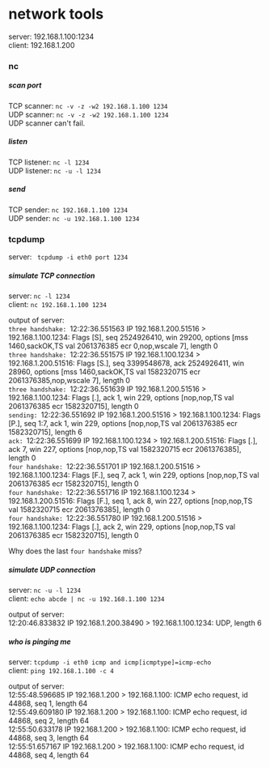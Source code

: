 # network tools
server: 192.168.1.100:1234<br>
client: 192.168.1.200<br>

### nc ###
##### scan port #####
TCP scanner: `nc -v -z -w2 192.168.1.100 1234`<br>
UDP scanner: `nc -v -z -w2 192.168.1.100 1234`<br>
UDP scanner can't fail.<br>

##### listen #####
TCP listener: `nc -l 1234`<br>
UDP listener: `nc -u -l 1234`<br>

##### send #####
TCP sender: `nc 192.168.1.100 1234`<br>
UDP sender: `nc -u 192.168.1.100 1234`<br>


### tcpdump ###
server: ` tcpdump -i eth0 port 1234`<br>

##### simulate TCP connection #####
server: `nc -l 1234`<br>
client: `nc 192.168.1.100 1234`<br>

output of server:<br>
`three handshake: `12:22:36.551563 IP 192.168.1.200.51516 > 192.168.1.100.1234: Flags [S], seq 2524926410, win 29200, options [mss 1460,sackOK,TS val 2061376385 ecr 0,nop,wscale 7], length 0<br>
`three handshake: `12:22:36.551575 IP 192.168.1.100.1234 > 192.168.1.200.51516: Flags [S.], seq 3399548678, ack 2524926411, win 28960, options [mss 1460,sackOK,TS val 1582320715 ecr 2061376385,nop,wscale 7], length 0<br>
`three handshake: `12:22:36.551639 IP 192.168.1.200.51516 > 192.168.1.100.1234: Flags [.], ack 1, win 229, options [nop,nop,TS val 2061376385 ecr 1582320715], length 0<br>
`sending: `12:22:36.551692 IP 192.168.1.200.51516 > 192.168.1.100.1234: Flags [P.], seq 1:7, ack 1, win 229, options [nop,nop,TS val 2061376385 ecr 1582320715], length 6<br>
`ack: `12:22:36.551699 IP 192.168.1.100.1234 > 192.168.1.200.51516: Flags [.], ack 7, win 227, options [nop,nop,TS val 1582320715 ecr 2061376385], length 0<br>
`four handshake: `12:22:36.551701 IP 192.168.1.200.51516 > 192.168.1.100.1234: Flags [F.], seq 7, ack 1, win 229, options [nop,nop,TS val 2061376385 ecr 1582320715], length 0<br>
`four handshake: `12:22:36.551716 IP 192.168.1.100.1234 > 192.168.1.200.51516: Flags [F.], seq 1, ack 8, win 227, options [nop,nop,TS val 1582320715 ecr 2061376385], length 0<br>
`four handshake: `12:22:36.551780 IP 192.168.1.200.51516 > 192.168.1.100.1234: Flags [.], ack 2, win 229, options [nop,nop,TS val 2061376385 ecr 1582320715], length 0<br>

Why does the last `four handshake` miss?<br>


##### simulate UDP connection #####
server: `nc -u -l 1234`<br>
client: `echo abcde | nc -u 192.168.1.100 1234`<br>

output of server:<br>
12:20:46.833832 IP 192.168.1.200.38490 > 192.168.1.100.1234: UDP, length 6

##### who is pinging me #####
server: `tcpdump -i eth0 icmp and icmp[icmptype]=icmp-echo`<br>
client: `ping 192.168.1.100 -c 4`

output of server:<br>
12:55:48.596685 IP 192.168.1.200 > 192.168.1.100: ICMP echo request, id 44868, seq 1, length 64<br>
12:55:49.609180 IP 192.168.1.200 > 192.168.1.100: ICMP echo request, id 44868, seq 2, length 64<br>
12:55:50.633178 IP 192.168.1.200 > 192.168.1.100: ICMP echo request, id 44868, seq 3, length 64<br>
12:55:51.657167 IP 192.168.1.200 > 192.168.1.100: ICMP echo request, id 44868, seq 4, length 64<br>
